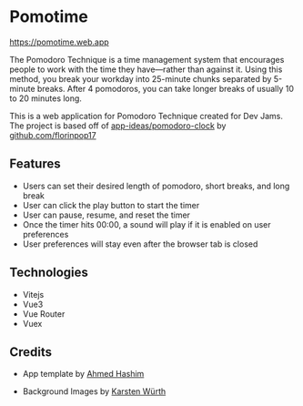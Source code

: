 # Pomotime

https://pomotime.web.app

The Pomodoro Technique is a time management system that encourages people to work with the time they have—rather than against it. Using this method, you break your workday into 25-minute chunks separated by 5-minute breaks. After 4 pomodoros, you can take longer breaks of usually 10 to 20 minutes long.

This is a web application for Pomodoro Technique created for Dev Jams. The project is based off of <a href="https://github.com/florinpop17/app-ideas/blob/master/Projects/1-Beginner/Pomodoro-Clock.md">app-ideas/pomodoro-clock</a> by <a href="https://github.com/florinpop17">github.com/florinpop17</a>

## Features

- Users can set their desired length of pomodoro, short breaks, and long break
- User can click the play button to start the timer
- User can pause, resume, and reset the timer
- Once the timer hits 00:00, a sound will play if it is enabled on user preferences
- User preferences will stay even after the browser tab is closed

## Technologies

- Vitejs
- Vue3
- Vue Router
- Vuex

## Credits

- App template by <a href="https://github.com/ahmedh01">Ahmed Hashim</a>

- Background Images by <a href="https://unsplash.com/@karsten_wuerth?utm_source=unsplash&utm_medium=referral&utm_content=creditCopyText">Karsten Würth</a>
